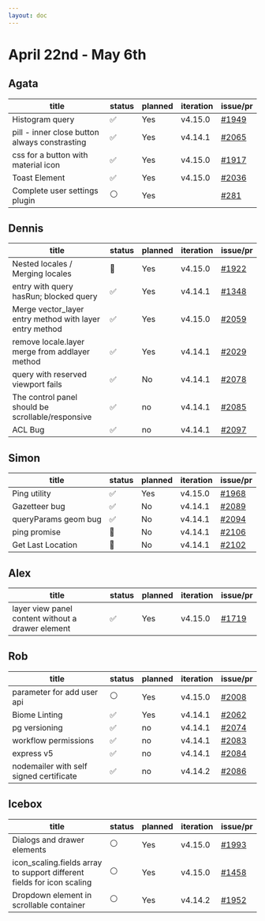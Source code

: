 ```yaml
---
layout: doc
---
```


# April 22nd - May 6th

## Agata

| title                                         | status | planned | iteration | issue/pr                                                   |
| --------------------------------------------- | ------ | ------- | --------- | ---------------------------------------------------------- |
| Histogram query                               | ✅     | Yes     | v4.15.0   | [#1949](https://github.com/GEOLYTIX/xyz/issues/1949)       |
| pill - inner close button always constrasting | ✅     | Yes     | v4.14.1   | [#2065](https://github.com/GEOLYTIX/xyz/pull/2065)         |
| css for a button with material icon           | ✅     | Yes     | v4.15.0   | [#1917](https://github.com/GEOLYTIX/xyz/issues/1917)       |
| Toast Element                                 | ✅     | Yes     | v4.15.0   | [#2036](https://github.com/GEOLYTIX/xyz/issues/2036)       |
| Complete user settings plugin                 | ⚪️     | Yes     |           | [#281](https://github.com/GEOLYTIX/xyz_plugins/issues/281) |

## Dennis

| title                                                   | status | planned | iteration | issue/pr                                             |
| ------------------------------------------------------- | ------ | ------- | --------- | ---------------------------------------------------- |
| Nested locales / Merging locales                        | 👀     | Yes     | v4.15.0   | [#1922](https://github.com/GEOLYTIX/xyz/issues/1922) |
| entry with query hasRun; blocked query                  | ✅     | Yes     | v4.14.1   | [#1348](https://github.com/GEOLYTIX/xyz/issues/1348) |
| Merge vector_layer entry method with layer entry method | ✅     | Yes     | v4.15.0   | [#2059](https://github.com/GEOLYTIX/xyz/pull/2059)   |
| remove locale.layer merge from addlayer method          | ✅     | Yes     | v4.14.1   | [#2029](https://github.com/GEOLYTIX/xyz/issues/2061) |
| query with reserved viewport fails                      | ✅     | No      | v4.14.1   | [#2078](https://github.com/GEOLYTIX/xyz/issues/2078) |
| The control panel should be scrollable/responsive       | ✅     | no      | v4.14.1   | [#2085](https://github.com/GEOLYTIX/xyz/issues/2085) |
| ACL Bug                                                 | ✅     | no      | v4.14.1   | [#2097](https://github.com/GEOLYTIX/xyz/issues/2097) |

## Simon

| title                | status | planned | iteration | issue/pr                                             |
| -------------------- | ------ | ------- | --------- | ---------------------------------------------------- |
| Ping utility         | ✅     | Yes     | v4.15.0   | [#1968](https://github.com/GEOLYTIX/xyz/issues/1968) |
| Gazetteer bug        | ✅     | No      | v4.14.1   | [#2089](https://github.com/GEOLYTIX/xyz/issues/2089) |
| queryParams geom bug | ✅     | No      | v4.14.1   | [#2094](https://github.com/GEOLYTIX/xyz/pull/2094)   |
| ping promise         | 👀     | No      | v4.14.1   | [#2106](https://github.com/GEOLYTIX/xyz/pull/2106)   |
| Get Last Location    | 👀     | No      | v4.14.1   | [#2102](https://github.com/GEOLYTIX/xyz/pull/2102)   |

## Alex

| title                                             | status | planned | iteration | issue/pr                                             |
| ------------------------------------------------- | ------ | ------- | --------- | ---------------------------------------------------- |
| layer view panel content without a drawer element | ✅     | Yes     | v4.15.0   | [#1719](https://github.com/GEOLYTIX/xyz/issues/1719) |

## Rob

| title                                   | status | planned | iteration | issue/pr                                             |
| --------------------------------------- | ------ | ------- | --------- | ---------------------------------------------------- |
| parameter for add user api              | ⚪️     | Yes     | v4.15.0   | [#2008](https://github.com/GEOLYTIX/xyz/issues/2008) |
| Biome Linting                           | ✅     | Yes     | v4.14.1   | [#2062](https://github.com/GEOLYTIX/xyz/issues/2062) |
| pg versioning                           | ✅     | no      | v4.14.1   | [#2074](https://github.com/GEOLYTIX/xyz/issues/2074) |
| workflow permissions                    | ✅     | no      | v4.14.1   | [#2083](https://github.com/GEOLYTIX/xyz/issues/2083) |
| express v5                              | ✅     | no      | v4.14.1   | [#2084](https://github.com/GEOLYTIX/xyz/issues/2084) |
| nodemailer with self signed certificate | ✅     | no      | v4.14.2   | [#2086](https://github.com/GEOLYTIX/xyz/issues/2086) |

## Icebox

| title                                                                  | status | planned | iteration | issue/pr                                             |
| ---------------------------------------------------------------------- | ------ | ------- | --------- | ---------------------------------------------------- |
| Dialogs and drawer elements                                            | ⚪️     | Yes     | v4.15.0   | [#1993](https://github.com/GEOLYTIX/xyz/issues/1993) |
| icon_scaling.fields array to support different fields for icon scaling | ⚪️     | Yes     | v4.15.0   | [#1458](https://github.com/GEOLYTIX/xyz/issues/1458) |
| Dropdown element in scrollable container                               | ⚪️     | Yes     | v4.14.2   | [#1952](https://github.com/GEOLYTIX/xyz/issues/1952) |
